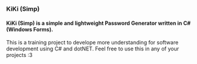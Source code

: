 ### KiKi (Simp)
#### KiKi (Simp) is a simple and lightweight Password Generator written in C# (Windows Forms).
This is a training project to develope more understanding for software development using C# and dotNET.
Feel free to use this in any of your projects :3
